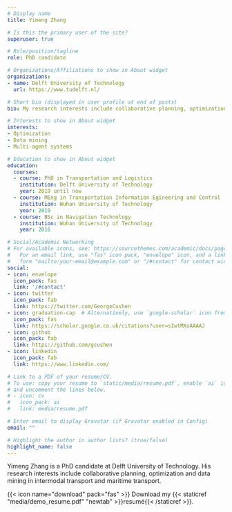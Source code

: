 ```yaml
---
# Display name
title: Yimeng Zhang

# Is this the primary user of the site?
superuser: true

# Role/position/tagline
role: PhD candidate

# Organizations/Affiliations to show in About widget
organizations:
- name: Delft University of Technology
  url: https://www.tudelft.nl/

# Short bio (displayed in user profile at end of posts)
bio: My research interests include collaborative planning, optimization and data mining in intermodal transport and maritime transport.

# Interests to show in About widget
interests:
- Optimization
- Data mining
- Multi-agent systems

# Education to show in About widget
education:
  courses:
  - course: PhD in Transportation and Logistics
    institution: Delft University of Technology
    year: 2019 until now
  - course: MEng in Transportation Information Egineering and Control 
    institution: Wuhan University of Technology
    year: 2019
  - course: BSc in Navigation Technology
    institution: Wuhan University of Technology
    year: 2016

# Social/Academic Networking
# For available icons, see: https://sourcethemes.com/academic/docs/page-builder/#icons
#   For an email link, use "fas" icon pack, "envelope" icon, and a link in the
#   form "mailto:your-email@example.com" or "/#contact" for contact widget.
social:
- icon: envelope
  icon_pack: fas
  link: '/#contact'
- icon: twitter
  icon_pack: fab
  link: https://twitter.com/GeorgeCushen
- icon: graduation-cap  # Alternatively, use `google-scholar` icon from `ai` icon pack
  icon_pack: fas
  link: https://scholar.google.co.uk/citations?user=sIwtMXoAAAAJ
- icon: github
  icon_pack: fab
  link: https://github.com/gcushen
- icon: linkedin
  icon_pack: fab
  link: https://www.linkedin.com/

# Link to a PDF of your resume/CV.
# To use: copy your resume to `static/media/resume.pdf`, enable `ai` icons in `params.toml`, 
# and uncomment the lines below.
# - icon: cv
#   icon_pack: ai
#   link: media/resume.pdf

# Enter email to display Gravatar (if Gravatar enabled in Config)
email: ""

# Highlight the author in author lists? (true/false)
highlight_name: false
---
```


Yimeng Zhang is a PhD candidate at Delft University of Technology. His research interests include collaborative planning, optimization and data mining in intermodal transport and maritime transport.


{{< icon name="download" pack="fas" >}} Download my {{< staticref "media/demo_resume.pdf" "newtab" >}}resumé{{< /staticref >}}.
